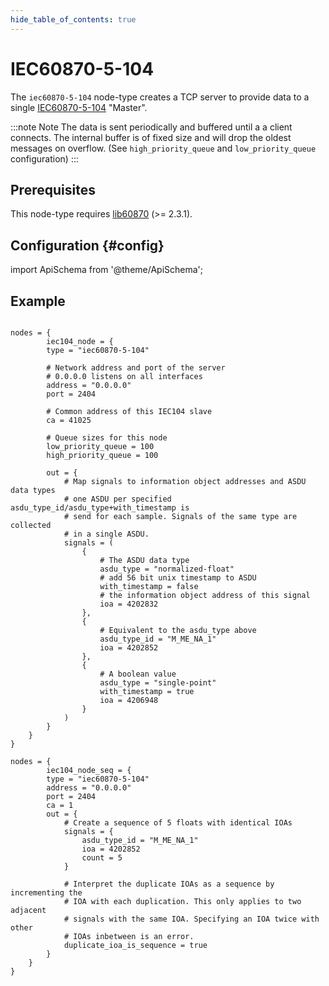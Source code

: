 ```yaml
---
hide_table_of_contents: true
---
```


# IEC60870-5-104

The `iec60870-5-104` node-type creates a TCP server to provide data to a single [IEC60870-5-104](https://en.wikipedia.org/wiki/IEC_60870-5#IEC_60870-5-104) "Master".

:::note Note
The data is sent periodically and buffered until a a client connects.
The internal buffer is of fixed size and will drop the oldest messages on overflow. (See `high_priority_queue` and `low_priority_queue` configuration)
:::

## Prerequisites

This node-type requires [lib60870](https://www.mz-automation.de/communication-protocols/iec-60870-5-101-104-c-source-code-library/) (>= 2.3.1).

## Configuration {#config}

import ApiSchema from '@theme/ApiSchema';

<ApiSchema id="node" example pointer="#/components/schemas/iec60870-5-104" />

## Example

``` url="external/node/etc/examples/nodes/iec60870-5-104.conf" title="node/etc/examples/nodes/iec60870-5-104.conf"

nodes = {
     	iec104_node = {
		type = "iec60870-5-104"

		# Network address and port of the server
		# 0.0.0.0 listens on all interfaces
		address = "0.0.0.0"
		port = 2404
		
		# Common address of this IEC104 slave
		ca = 41025
		
		# Queue sizes for this node
		low_priority_queue = 100
		high_priority_queue = 100

		out = {
			# Map signals to information object addresses and ASDU data types
			# one ASDU per specified asdu_type_id/asdu_type+with_timestamp is
			# send for each sample. Signals of the same type are collected
			# in a single ASDU. 
			signals = (
				{
					# The ASDU data type
					asdu_type = "normalized-float"
					# add 56 bit unix timestamp to ASDU
					with_timestamp = false
					# the information object address of this signal
					ioa = 4202832
				},
				{
					# Equivalent to the asdu_type above
					asdu_type_id = "M_ME_NA_1"
					ioa = 4202852
				},
				{
					# A boolean value
					asdu_type = "single-point"
					with_timestamp = true
					ioa = 4206948
				}
			)
		}
	}
}
```

``` url="external/node/etc/examples/nodes/iec60870-5-104-sequence.conf" title="node/etc/examples/nodes/iec60870-5-104-sequence.conf"
nodes = {
     	iec104_node_seq = {
		type = "iec60870-5-104"
		address = "0.0.0.0"
		port = 2404
		ca = 1
		out = {
			# Create a sequence of 5 floats with identical IOAs
			signals = {
				asdu_type_id = "M_ME_NA_1"
				ioa = 4202852
				count = 5
			}

			# Interpret the duplicate IOAs as a sequence by incrementing the
			# IOA with each duplication. This only applies to two adjacent
			# signals with the same IOA. Specifying an IOA twice with other
			# IOAs inbetween is an error.
			duplicate_ioa_is_sequence = true
		}
	}
}
```
